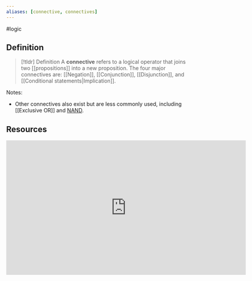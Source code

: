 ```yaml
---
aliases: [connective, connectives]
--- 
```


#logic

## Definition 

> [!tldr] Definition
> A **connective** refers to a logical operator that joins two [[propositions]] into a new proposition. The four major connectives are: [[Negation]], [[Conjunction]], [[Disjunction]], and [[Conditional statements|Implication]]. 

Notes: 
- Other connectives also exist but are less commonly used, including [[Exclusive OR]] and [NAND](https://en.wikipedia.org/wiki/NAND_gate). 
## Resources 

<iframe title="vimeo-player" src="https://player.vimeo.com/video/585958504?h=0b7769f78c" width="640" height="360" frameborder="0"    allowfullscreen></iframe>
